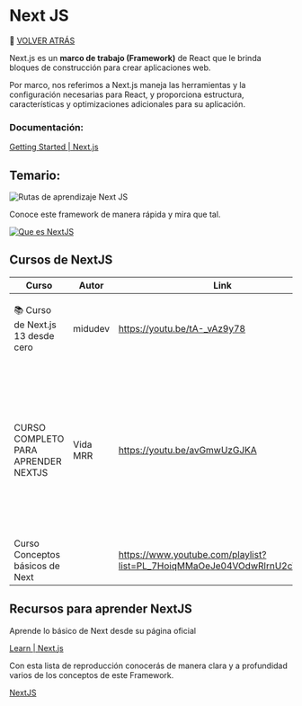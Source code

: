 # Next JS
🚀 [VOLVER ATRÁS](https://github.com/guides4all/Ruta-FrontEnd)

Next.js es un **marco de trabajo (Framework)** de React que le brinda bloques de construcción para crear aplicaciones web.

Por marco, nos referimos a Next.js maneja las herramientas y la configuración necesarias para React, y proporciona estructura, características y optimizaciones adicionales para su aplicación.

### Documentación:

[Getting Started | Next.js](https://nextjs.org/docs/getting-started)

## Temario:

![Rutas de aprendizaje Next JS ](https://user-images.githubusercontent.com/71718050/204154748-462b5371-5cc6-4673-a404-35a40f6d4fff.png)


Conoce este framework de manera rápida y mira que tal.

[![Que es NextJS](https://img.youtube.com/vi/kRV23b1hYzw/0.jpg)](https://www.youtube.com/watch?v=kRV23b1hYzw)


## Cursos de NextJS

| Curso | Autor | Link | Descripción |
| --- | --- | --- | --- |
| 📚 Curso de Next.js 13 desde cero | midudev | https://youtu.be/tA-_vAz9y78 | Crea proyectos con prácticos con la versión 13 de este framework.  |
| CURSO COMPLETO PARA APRENDER NEXTJS | Vida MRR  | https://youtu.be/avGmwUzGJKA | En este curso  vas a aprender a crear una tienda online usando los conceptos más importantes para el manejo de rutas, el data fetching y el manejo del estado con Nextjs. |
| Curso Conceptos básicos de Next |  | https://www.youtube.com/playlist?list=PL_7HoiqMMaOeJe04VOdwRlrnU2cWjJKG5 | Curso de conceptos fundamentales de NextJS |

## Recursos para aprender NextJS

Aprende lo básico de Next desde su página oficial

[Learn | Next.js](https://nextjs.org/learn/basics/create-nextjs-app)

Con esta lista de reproducción conocerás de manera clara y a profundidad varios de los conceptos de este Framework.

[NextJS](https://www.youtube.com/playlist?list=PLTg7E2ObeSjYBCu9d3DPWijlFmhfccd_M)
